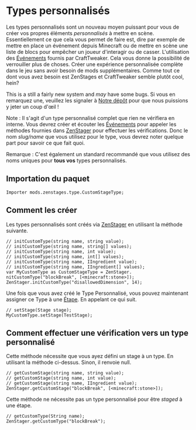 # Types personnalisés

Les types personnalisés sont un nouveau moyen puissant pour vous de créer vos propres éléments *personnalisés* à mettre en scène. Essentiellement ce que cela vous permet de faire est, dire par exemple de mettre en place un événement depuis Minecraft ou de mettre en scène une liste de blocs pour empêcher un joueur d'interagir ou de casser. L'utilisation des [Événements](/Vanilla/Events/IEventManager/) fournis par CraftTweaker. Cela vous donne la possibilité de verrouiller plus de choses. Créer une expérience personnalisée complète dans le jeu sans avoir besoin de mods supplémentaires. Comme tout ce dont vous avez besoin est ZenStages et CraftTweaker semble plutôt cool, hein?

This is a still a fairly new system and *may* have some bugs. Si vous en remarquez une, veuillez les signaler à [Notre dépôt](https://github.com/DarkPacks/ZenStages/issues) pour que nous puissions y jeter un coup d'œil !

Note : Il s'agit d'un type personnalisé complet que rien ne vérifiera en interne. Vous devrez créer et écouter les [Événements](/Vanilla/Events/IEventManager/) pour appeler les méthodes fournies dans [ZenStager](/Mods/GameStages/ZenStages/ZenStager/) pour effectuer les vérifications. Donc le nom *slug/name* que vous utilisez pour le type, vous devrez noter quelque part pour savoir ce que fait quoi.

Remarque : C'est également un standard recommandé que vous utilisez des noms uniques pour **tous vos** types personnalisés.

## Importation du paquet

`Importer mods.zenstages.type.CustomStageType;`

## Comment les créer

Les types personnalisés sont créés via [ZenStager](/Mods/GameStages/ZenStages/ZenStager/) en utilisant la méthode suivante.

```zenscript
// initCustomType(string name, string value);
// initCustomType(string name, string[] values);
// initCustomType(string name, int value);
// initCustomType(string name, int[] values);
// initCustomType(string name, IIngredient value);
// initCustomType(string name, IIngredient[] values);
var MyCustomType as CustomStageType = ZenStager. nitCustomType("blockBreak", [<minecraft:stone>]);
ZenStager.initCustomType("disallowedDimension", 14);
```

Une fois que vous avez créé le Type Personnalisé, vous pouvez maintenant assigner ce Type à une [Étape](/Mods/GameStages/ZenStages/Stage/). En appelant ce qui suit.

```zenscript
// setStage(Stage stage);
MyCustomType.setStage(TestStage);
```

## Comment effectuer une vérification vers un type personnalisé

Cette méthode nécessite que vous ayez défini un stage à un type. En utilisant la méthode ci-dessus. Sinon, il renvoie null.

```zenscript
// getCustomStage(string name, string value);
// getCustomStage(string name, int value);
// getCustomStage(string name, IIngredient value);
ZenStager.getCustomStage("blockBreak", [<minecraft:stone>]);
```

Cette méthode ne nécessite pas un type personnalisé pour être *staged* à une étape.

```zenscript
// getCustomType(String name);
ZenStager.getCustomType("blockBreak");
```